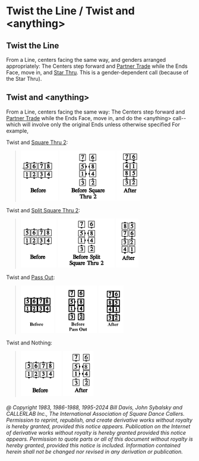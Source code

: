 
# Twist the Line / Twist and \<anything>

## Twist the Line

From a Line, centers facing the same way, and genders
arranged appropriately: The Centers step forward and 
[Partner Trade](../b2/trade.md) while the Ends Face, move in, and 
[Star Thru](../b1/star_thru.md). This is a gender-dependent call (because of the Star
Thru).

## Twist and \<anything>

From a Line, centers facing the same way: 
The Centers step forward and [Partner Trade](../b2/trade.md)
while the Ends Face, move in, and do the \<anything> call--which will involve 
only the original Ends unless otherwise
specified For example, 

Twist and [Square Thru 2](../b1/square_thru.md):

>
> ![alt](twist_and_anything_1a.png)
> ![alt](twist_and_anything_1b.png)
> ![alt](twist_and_anything_1c.png)
>

Twist and [Split Square Thru 2](../a1/split_square_thru.md):

>
> ![alt](twist_and_anything_2a.png)
> ![alt](twist_and_anything_2b.png)
> ![alt](twist_and_anything_2c.png)
>

Twist and [Pass Out](../a1/pass_in.md):

>
> ![alt](twist_and_anything_3a.png)
> ![alt](twist_and_anything_3b.png)
> ![alt](twist_and_anything_3c.png)
>

Twist and Nothing:

>
> ![alt](twist_and_anything_4a.png)
> ![alt](twist_and_anything_4b.png)
>

###### @ Copyright 1983, 1986-1988, 1995-2024 Bill Davis, John Sybalsky and CALLERLAB Inc., The International Association of Square Dance Callers. Permission to reprint, republish, and create derivative works without royalty is hereby granted, provided this notice appears. Publication on the Internet of derivative works without royalty is hereby granted provided this notice appears. Permission to quote parts or all of this document without royalty is hereby granted, provided this notice is included. Information contained herein shall not be changed nor revised in any derivation or publication.
